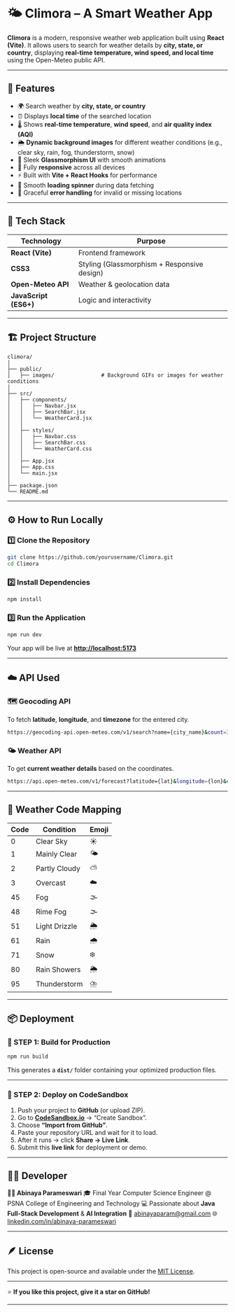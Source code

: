 # 🌤️ Climora – A Smart Weather App

**Climora** is a modern, responsive weather web application built using **React (Vite)**.
It allows users to search for weather details by **city, state, or country**, displaying **real-time temperature, wind speed, and local time** using the Open-Meteo public API.

---

## 🚀 Features

* 🌍 Search weather by **city, state, or country**
* ⏰ Displays **local time** of the searched location
* 🌡️ Shows **real-time temperature**, **wind speed**, and **air quality index (AQI)**
* 🌦️ **Dynamic background images** for different weather conditions
  (e.g., clear sky, rain, fog, thunderstorm, snow)
* 💠 Sleek **Glassmorphism UI** with smooth animations
* 📱 Fully **responsive** across all devices
* ⚡ Built with **Vite + React Hooks** for performance
* 🔁 Smooth **loading spinner** during data fetching
* 🚫 Graceful **error handling** for invalid or missing locations

---

## 🧠 Tech Stack

| Technology            | Purpose                                     |
| --------------------- | ------------------------------------------- |
| **React (Vite)**      | Frontend framework                          |
| **CSS3**              | Styling (Glassmorphism + Responsive design) |
| **Open-Meteo API**    | Weather & geolocation data                  |
| **JavaScript (ES6+)** | Logic and interactivity                     |

---

## 🏗️ Project Structure

```
climora/
│
├── public/
│   ├── images/               # Background GIFs or images for weather conditions
│
├── src/
│   ├── components/
│   │   ├── Navbar.jsx
│   │   ├── SearchBar.jsx
│   │   └── WeatherCard.jsx
│   │
│   ├── styles/
│   │   ├── Navbar.css
│   │   ├── SearchBar.css
│   │   └── WeatherCard.css
│   │
│   ├── App.jsx
│   ├── App.css
│   └── main.jsx
│
├── package.json
└── README.md
```

---

## ⚙️ How to Run Locally

### 1️⃣ Clone the Repository

```bash
git clone https://github.com/yourusername/Climora.git
cd Climora
```

### 2️⃣ Install Dependencies

```bash
npm install
```

### 3️⃣ Run the Application

```bash
npm run dev
```

Your app will be live at **[http://localhost:5173](http://localhost:5173)**

---

## ☁️ API Used

### 🗺️ Geocoding API

To fetch **latitude**, **longitude**, and **timezone** for the entered city.

```bash
https://geocoding-api.open-meteo.com/v1/search?name={city_name}&count=1&language=en&format=json
```

### 🌤️ Weather API

To get **current weather details** based on the coordinates.

```bash
https://api.open-meteo.com/v1/forecast?latitude={lat}&longitude={lon}&current_weather=true&timezone={timezone}
```

---

## 🌈 Weather Code Mapping

| Code | Condition     | Emoji |
| ---- | ------------- | ----- |
| 0    | Clear Sky     | ☀️    |
| 1    | Mainly Clear  | 🌤️   |
| 2    | Partly Cloudy | ⛅     |
| 3    | Overcast      | ☁️    |
| 45   | Fog           | 🌫️   |
| 48   | Rime Fog      | 🌫️   |
| 51   | Light Drizzle | 🌦️   |
| 61   | Rain          | 🌧️   |
| 71   | Snow          | ❄️    |
| 80   | Rain Showers  | 🌦️   |
| 95   | Thunderstorm  | ⛈️    |

---

## 📦 Deployment

### 🚀 STEP 1: Build for Production

```bash
npm run build
```

This generates a **`dist/`** folder containing your optimized production files.

---

### 🚀 STEP 2: Deploy on CodeSandbox

1. Push your project to **GitHub** (or upload ZIP).
2. Go to **[CodeSandbox.io](https://codesandbox.io/)** → “Create Sandbox”.
3. Choose **“Import from GitHub”**.
4. Paste your repository URL and wait for it to load.
5. After it runs → click **Share → Live Link**.
6. Submit this **live link** for deployment or demo.

---

## 🧑‍💻 Developer

**👩‍💻 Abinaya Parameswari**
🎓 Final Year Computer Science Engineer @ PSNA College of Engineering and Technology
💻 Passionate about **Java Full-Stack Development** & **AI Integration**
📧 [abinayaparam@gmail.com](mailto:abinayaparam@gmail.com)
🌐 [linkedin.com/in/abinaya-parameswari](https://linkedin.com/in/abinaya-parameswari)

---

## 🪶 License

This project is open-source and available under the [MIT License](LICENSE).

---

⭐ **If you like this project, give it a star on GitHub!**

---


